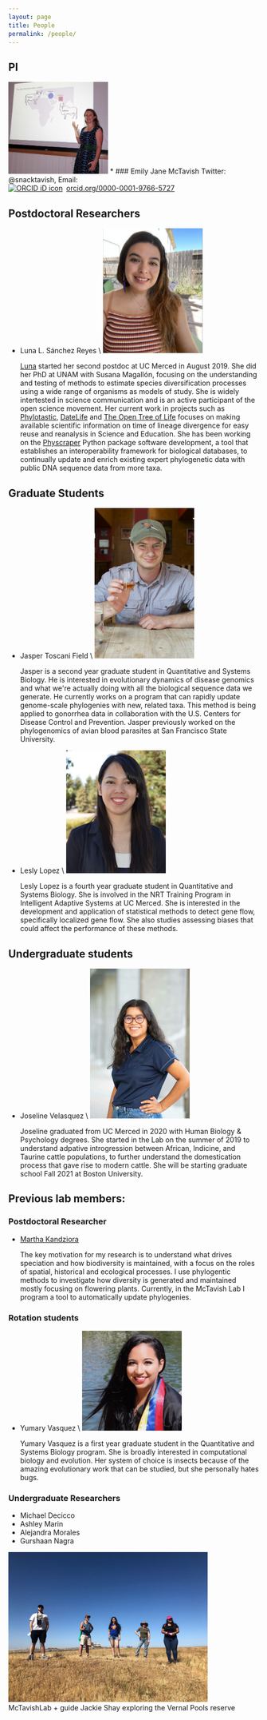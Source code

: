```yaml
---
layout: page
title: People
permalink: /people/
---
```

## PI
<img src="/assets/teaching.jpg" alt="Emily Jane" style="width: 200px;"/>
* ### Emily Jane McTavish
Twitter: @snacktavish, Email: <ejmctavish@ucmerced.edu><br>
<div itemscope itemtype="https://schema.org/Person"><a itemprop="sameAs" content="https://orcid.org/0000-0001-9766-5727" href="https://orcid.org/0000-0001-9766-5727" target="orcid.widget" rel="noopener noreferrer" style="vertical-align:top;"><img src="https://orcid.org/sites/default/files/images/orcid_16x16.png" style="width:1em;margin-right:.5em;" alt="ORCID iD icon">orcid.org/0000-0001-9766-5727</a></div>



## Postdoctoral Researchers

* Luna L. Sánchez Reyes \\
<img src="/assets/luna-summer.png" alt="Luna" style="width: 200px;"/><br>

    [Luna](https://www.lunasare.com/) started her second postdoc at UC Merced in August 2019. She did her PhD at UNAM with Susana Magallón, focusing on the understanding and testing of methods to estimate species diversification processes using a wide range of organisms as models of study. She is widely intertested in science communication and is an active participant of the open science movement. Her current work in projects such as [Phylotastic](https://github.com/phylotastic), [DateLife](https://github.com/phylotastic/datelife) and [The Open Tree of Life](https://github.com/OpenTreeOfLife) focuses on making available scientific information on time of lineage divergence for easy reuse and reanalysis in Science and Education. She has been working on the [Physcraper](https://physcraper.readthedocs.io/en/stable/) Python package software development, a
    tool that establishes an interoperability framework for biological databases, to continually update and enrich existing expert phylogenetic data with public DNA sequence data from more taxa.

## Graduate Students
* Jasper Toscani Field \\
<img src="/assets/jasper.jpg" alt="Jasper" style="width: 200px;"/><br>

    Jasper is a second year graduate student in Quantitative and Systems Biology. He is interested in evolutionary dynamics of disease genomics and what we're actually doing with all the biological sequence data we generate. He currently works on a program that can rapidly update genome-scale phylogenies with new, related taxa. This method is being applied to gonorrhea data in collaboration with the U.S. Centers for Disease Control and Prevention. Jasper previously worked on the phylogenomics of avian blood parasites at San Francisco State University.

* Lesly Lopez \\
<img src="/assets/Lesly_Lopez_Headshot.png" alt="Lesly" style="width: 200px;"/><br>

    Lesly Lopez is a fourth year graduate student in Quantitative and Systems Biology. She is involved in the NRT Training Program in Intelligent Adaptive Systems at UC Merced. She is interested in the development and application of statistical methods to detect gene flow, specifically localized gene flow. She also studies assessing biases that could affect the performance of these methods.

## Undergraduate students

* Joseline Velasquez \\
<img src="/assets/Joseline.jpg" alt="Drawing" style="width: 200px;"/><br>

    Joseline graduated from UC Merced in 2020 with Human Biology & Psychology degrees. She started in the Lab on the summer of 2019 to understand adpative introgression between African, Indicine, and Taurine cattle populations, to further understand the domestication process that gave rise to modern cattle. She will be starting graduate school Fall 2021 at Boston University.

## Previous lab members:

### Postdoctoral Researcher

* [Martha Kandziora](https://blubbundbla.github.io/plantastic/)

    The key motivation for my research is to understand what drives speciation and how biodiversity is maintained, with a focus on the roles of spatial, historical and ecological processes. I use phylogentic methods to investigate how diversity is generated and maintained mostly focusing on flowering plants. Currently, in the McTavish Lab I program a tool to automatically update phylogenies.

### Rotation students
* Yumary Vasquez \\
<img src="/assets/Yumary.jpg" alt="Yumary" style="width: 200px;"/><br>

     Yumary Vasquez is a first year graduate student in the Quantitative and Systems Biology program. She is broadly interested in computational biology and evolution. Her system of choice is insects because of the amazing evolutionary work that can be studied, but she personally hates bugs.


### Undergraduate Researchers

* Michael Decicco
* Ashley Marin
* Alejandra Morales
* Gurshaan Nagra


<img src="/assets/vernal.jpg" alt="Vernal Pools" style="width: 400px;"/><br>
McTavishLab + guide Jackie Shay exploring the Vernal Pools reserve
